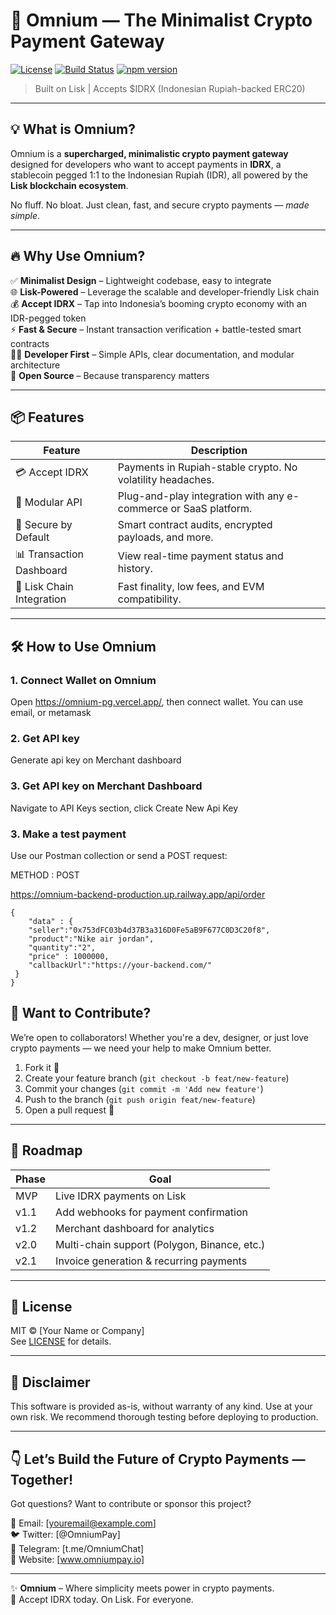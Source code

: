 # 🚀 Omnium — The Minimalist Crypto Payment Gateway

[![License](https://img.shields.io/github/license/your-username/omnium )](https://github.com/your-username/omnium/blob/main/LICENSE )
[![Build Status](https://img.shields.io/github/workflow/status/your-username/omnium/CI )](https://github.com/your-username/omnium/actions )
[![npm version](https://img.shields.io/npm/v/omnium )](https://www.npmjs.com/package/omnium )

> Built on Lisk | Accepts $IDRX (Indonesian Rupiah-backed ERC20)

---

## 💡 What is Omnium?

Omnium is a **supercharged, minimalistic crypto payment gateway** designed for developers who want to accept payments in **IDRX**, a stablecoin pegged 1:1 to the Indonesian Rupiah (IDR), all powered by the **Lisk blockchain ecosystem**.

No fluff. No bloat. Just clean, fast, and secure crypto payments — *made simple*.

---

## 🔥 Why Use Omnium?

✅ **Minimalist Design** – Lightweight codebase, easy to integrate  
🌐 **Lisk-Powered** – Leverage the scalable and developer-friendly Lisk chain  
💰 **Accept IDRX** – Tap into Indonesia’s booming crypto economy with an IDR-pegged token  
⚡ **Fast & Secure** – Instant transaction verification + battle-tested smart contracts  
🧑‍💻 **Developer First** – Simple APIs, clear documentation, and modular architecture  
🌱 **Open Source** – Because transparency matters  

---

## 📦 Features

| Feature               | Description |
|----------------------|-------------|
| 💳 Accept IDRX        | Payments in Rupiah-stable crypto. No volatility headaches. |
| 🧩 Modular API         | Plug-and-play integration with any e-commerce or SaaS platform. |
| 🔐 Secure by Default   | Smart contract audits, encrypted payloads, and more. |
| 📊 Transaction Dashboard | View real-time payment status and history. |
| 🧠 Lisk Chain Integration | Fast finality, low fees, and EVM compatibility. |

---

## 🛠️ How to Use Omnium

### 1. Connect Wallet on Omnium
Open https://omnium-pg.vercel.app/, then connect wallet. You can use email, or metamask

### 2. Get API key
Generate api key on Merchant dashboard

### 3. Get API key on Merchant Dashboard
Navigate to API Keys section, click Create New Api Key
### 3. Make a test payment
Use our Postman collection or send a POST request:

METHOD : POST 

https://omnium-backend-production.up.railway.app/api/order

```
{
	"data" : {
	"seller":"0x753dFC03b4d37B3a316D0Fe5aB9F677C0D3C20f8",
	"product":"Nike air jordan",
	"quantity":"2",
	"price" : 1000000,
	"callbackUrl":"https://your-backend.com/"
 }
}
```


## 🤝 Want to Contribute?

We’re open to collaborators! Whether you're a dev, designer, or just love crypto payments — we need your help to make Omnium better.

1. Fork it 🍴  
2. Create your feature branch (`git checkout -b feat/new-feature`)  
3. Commit your changes (`git commit -m 'Add new feature'`)  
4. Push to the branch (`git push origin feat/new-feature`)  
5. Open a pull request 🙌  

---

## 📢 Roadmap

| Phase       | Goal |
|-------------|------|
| MVP         | Live IDRX payments on Lisk |
| v1.1        | Add webhooks for payment confirmation |
| v1.2        | Merchant dashboard for analytics |
| v2.0        | Multi-chain support (Polygon, Binance, etc.) |
| v2.1        | Invoice generation & recurring payments |

---

## 🧾 License

MIT © [Your Name or Company]  
See [LICENSE](https://github.com/your-username/omnium/blob/main/LICENSE ) for details.

---

## 🚨 Disclaimer

This software is provided as-is, without warranty of any kind. Use at your own risk. We recommend thorough testing before deploying to production.

---

## 👇 Let’s Build the Future of Crypto Payments — Together!

Got questions? Want to contribute or sponsor this project?

📧 Email: [youremail@example.com]  
🐦 Twitter: [@OmniumPay]  
💬 Telegram: [t.me/OmniumChat]  
🔗 Website: [www.omniumpay.io]

---

✨ **Omnium** – Where simplicity meets power in crypto payments.  
🚀 Accept IDRX today. On Lisk. For everyone.

